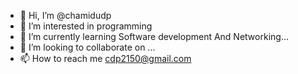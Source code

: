 - 👋 Hi, I’m @chamidudp
- 👀 I’m interested in programming
- 🌱 I’m currently learning Software development And Networking...
- 💞️ I’m looking to collaborate on ...
- 📫 How to reach me cdp2150@gmail.com

<!---
chamidudp/chamidudp is a ✨ special ✨ repository because its `README.md` (this file) appears on your GitHub profile.
You can click the Preview link to take a look at your changes.
--->
